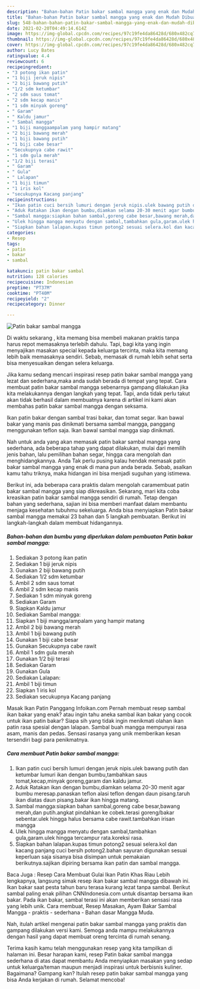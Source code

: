 ```yaml
---
description: "Bahan-bahan Patin bakar sambal mangga yang enak dan Mudah Dibuat"
title: "Bahan-bahan Patin bakar sambal mangga yang enak dan Mudah Dibuat"
slug: 548-bahan-bahan-patin-bakar-sambal-mangga-yang-enak-dan-mudah-dibuat
date: 2021-02-20T04:49:14.614Z
image: https://img-global.cpcdn.com/recipes/97c19fe4da86428d/680x482cq70/patin-bakar-sambal-mangga-foto-resep-utama.jpg
thumbnail: https://img-global.cpcdn.com/recipes/97c19fe4da86428d/680x482cq70/patin-bakar-sambal-mangga-foto-resep-utama.jpg
cover: https://img-global.cpcdn.com/recipes/97c19fe4da86428d/680x482cq70/patin-bakar-sambal-mangga-foto-resep-utama.jpg
author: Lucy Bates
ratingvalue: 4.4
reviewcount: 6
recipeingredient:
- "3 potong ikan patin"
- "1 biji jeruk nipis"
- "2 biji bawang putih"
- "1/2 sdm ketumbar"
- "2 sdm saus tomat"
- "2 sdm kecap manis"
- "1 sdm minyak goreng"
- " Garam"
- " Kaldu jamur"
- " Sambal mangga"
- "1 biji manggaampalam yang hampir matang"
- "2 biji bawang merah"
- "1 biji bawang putih"
- "1 biji cabe besar"
- "Secukupnya cabe rawit"
- "1 sdm gula merah"
- "1/2 biji terasi"
- " Garam"
- " Gula"
- " Lalapan"
- "1 biji timun"
- "1 iris kol"
- "secukupnya Kacang panjang"
recipeinstructions:
- "Ikan patin cuci bersih lumuri dengan jeruk nipis.ulek bawang putih dan ketumbar lumuri ikan dengan bumbu,tambahkan saus tomat,kecap,minyak goreng,garam dan kaldu jamur."
- "Aduk Ratakan ikan dengan bumbu,diamkan selama 20-30 menit agar bumbu meresap.panaskan teflon alasi teflon dengan daun pisang.taruh ikan diatas daun pisang.bakar ikan hingga matang."
- "Sambal mangga:siapkan bahan sambal,goreng cabe besar,bawang merah,dan putih.angkat pindahkan ke cobek.terasi goreng/bakar sebentar.ulek hingga halus bersama cabe rawit.tambahkan irisan mangga"
- "Ulek hingga mangga menyatu dengan sambal,tambahkan gula,garam.ulek hingga tercampur rata.koreksi rasa."
- "Siapkan bahan lalapan.kupas timun potong2 sesuai selera.kol dan kacang panjang cuci bersih potong2.bahan sayuran digunakan sesuai keperluan saja sisanya bisa disimpan untuk pemakaian berikutnya.sajikan dipiring bersama ikan patin dan sambal mangga."
categories:
- Resep
tags:
- patin
- bakar
- sambal

katakunci: patin bakar sambal 
nutrition: 128 calories
recipecuisine: Indonesian
preptime: "PT37M"
cooktime: "PT40M"
recipeyield: "2"
recipecategory: Dinner

---
```



![Patin bakar sambal mangga](https://img-global.cpcdn.com/recipes/97c19fe4da86428d/680x482cq70/patin-bakar-sambal-mangga-foto-resep-utama.jpg)

Di waktu  sekarang , kita memang bisa membeli makanan praktis tanpa harus repot memasaknya terlebih dahulu. Tapi, bagi kita yang ingin menyajikan masakan special kepada keluarga tercinta, maka kita memang lebih baik memasaknya sendiri. Sebab, memasak di rumah lebih sehat serta bisa menyesuaikan dengan selera keluarga.

Jika kamu sedang mencari inspirasi resep patin bakar sambal mangga yang lezat dan sederhana,maka anda sudah berada di tempat yang tepat. Cara membuat patin bakar sambal mangga  sebenarnya gampang dilakukan jika kita melakukannya dengan langkah yang tepat. Tapi, anda tidak perlu takut akan tidak berhasil dalam membuatnya 
karena di artikel ini kami akan membahas patin bakar sambal mangga dengan seksama.  

Ikan patin bakar dengan sambal trasi bakar, dan tomat segar. Ikan bawal bakar yang manis pas dinikmati bersama sambal mangga, panggang menggunakan teflon saja. Ikan bawal sambal mangga siap dinikmati.

Nah untuk anda yang akan memasak patin bakar sambal mangga yang sederhana, ada beberapa tahap yang dapat dilakukan, mulai dari memilih jenis bahan, lalu pemilihan bahan segar, hingga cara mengolah dan menghidangkannya. Anda Tak perlu pusing kalau hendak memasak patin bakar sambal mangga yang enak di mana pun anda berada. Sebab, asalkan kamu  tahu triknya, maka hidangan ini bisa menjadi suguhan yang istimewa.

Berikut ini, ada beberapa cara praktis  dalam mengolah caramembuat patin bakar sambal mangga yang siap dikreasikan. Sekarang, mari kita coba kreasikan patin bakar sambal mangga sendiri di rumah. Tetap dengan bahan yang sederhana, sajian ini bisa memberi manfaat dalam membantu menjaga kesehatan tubuhmu sekeluarga. Anda bisa menyiapkan Patin bakar sambal mangga memakai 23 bahan dan 5 langkah pembuatan. Berikut ini langkah-langkah dalam membuat hidangannya.

<!--inarticleads1-->

##### Bahan-bahan dan bumbu yang diperlukan dalam pembuatan Patin bakar sambal mangga:

1. Sediakan 3 potong ikan patin
1. Sediakan 1 biji jeruk nipis
1. Gunakan 2 biji bawang putih
1. Sediakan 1/2 sdm ketumbar
1. Ambil 2 sdm saus tomat
1. Ambil 2 sdm kecap manis
1. Sediakan 1 sdm minyak goreng
1. Sediakan  Garam
1. Siapkan  Kaldu jamur
1. Sediakan  Sambal mangga:
1. Siapkan 1 biji mangga/ampalam yang hampir matang
1. Ambil 2 biji bawang merah
1. Ambil 1 biji bawang putih
1. Gunakan 1 biji cabe besar
1. Gunakan Secukupnya cabe rawit
1. Ambil 1 sdm gula merah
1. Gunakan 1/2 biji terasi
1. Sediakan  Garam
1. Gunakan  Gula
1. Sediakan  Lalapan:
1. Ambil 1 biji timun
1. Siapkan 1 iris kol
1. Sediakan secukupnya Kacang panjang


Masak Ikan Patin Panggang Infoikan.com Pernah membuat resep sambal ikan bakar yang enak? atau ingin tahu aneka sambal ikan bakar yang cocok untuk ikan patin bakar? Siapa sih yang tidak ingin menikmati olahan ikan patin rasa spesial dengan lalapan. Sambal buah mangga mempunyai rasa asam, manis dan pedas. Sensasi rasanya yang unik memberikan kesan tersendiri bagi para penikmatnya. 

<!--inarticleads2-->

##### Cara membuat Patin bakar sambal mangga:

1. Ikan patin cuci bersih lumuri dengan jeruk nipis.ulek bawang putih dan ketumbar lumuri ikan dengan bumbu,tambahkan saus tomat,kecap,minyak goreng,garam dan kaldu jamur.
1. Aduk Ratakan ikan dengan bumbu,diamkan selama 20-30 menit agar bumbu meresap.panaskan teflon alasi teflon dengan daun pisang.taruh ikan diatas daun pisang.bakar ikan hingga matang.
1. Sambal mangga:siapkan bahan sambal,goreng cabe besar,bawang merah,dan putih.angkat pindahkan ke cobek.terasi goreng/bakar sebentar.ulek hingga halus bersama cabe rawit.tambahkan irisan mangga
1. Ulek hingga mangga menyatu dengan sambal,tambahkan gula,garam.ulek hingga tercampur rata.koreksi rasa.
1. Siapkan bahan lalapan.kupas timun potong2 sesuai selera.kol dan kacang panjang cuci bersih potong2.bahan sayuran digunakan sesuai keperluan saja sisanya bisa disimpan untuk pemakaian berikutnya.sajikan dipiring bersama ikan patin dan sambal mangga.


Baca Juga : Resep Cara Membuat Gulai Ikan Patin Khas Riau Lebih lengkapnya, langsung simak resep ikan bakar sambal mangga dibawah ini. Ikan bakar saat pesta tahun baru terasa kurang lezat tanpa sambal. Berikut sambal paling enak pilihan CNNIndonesia.com untuk disantap bersama ikan bakar. Pada ikan bakar, sambal terasi ini akan memberikan sensasi rasa yang lebih unik. Cara membuat, Resep Masakan, Ayam Bakar Sambal Mangga - praktis - sederhana - Bahan dasar Mangga Muda. 

Nah, itulah artikel mengenai  patin bakar sambal mangga  yang praktis dan gampang dilakukan versi kami. Semoga anda mampu melakukannya dengan hasil yang dapat membuat oreng tercinta di rumah senang. 

Terima kasih kamu telah menggunakan resep yang kita tampilkan di halaman ini. Besar harapan kami, resep  Patin bakar sambal mangga sederhana di atas dapat membantu Anda menyiapkan masakan yang sedap untuk keluarga/teman maupun menjadi inspirasi untuk berbisnis kuliner. Bagaimana? Gampang kan? Itulah resep patin bakar sambal mangga yang bisa Anda kerjakan di rumah. Selamat mencoba!

